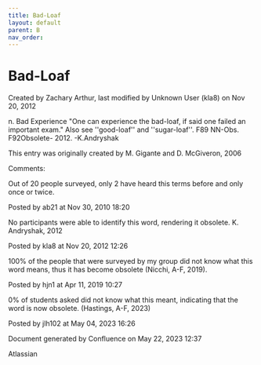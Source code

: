 ```yaml
---
title: Bad-Loaf
layout: default
parent: B
nav_order:
---
```


# Bad-Loaf

Created by  Zachary Arthur, last modified by  Unknown User (kla8) on Nov 20, 2012

n. Bad Experience &quot;One can experience the bad-loaf, if said one failed an important exam.&quot; Also see ''good-loaf'' and ''sugar-loaf''. F89 NN-Obs. F92Obsolete- 2012. -K.Andryshak

This entry was originally created by M. Gigante and D. McGiveron, 2006

Comments:

Out of 20 people surveyed, only 2 have heard this terms before and only once or twice.

Posted by ab21 at Nov 30, 2010 18:20

No participants were able to identify this word, rendering it obsolete. K. Andryshak, 2012

Posted by kla8 at Nov 20, 2012 12:26

100% of the people that were surveyed by my group did not know what this word means, thus it has become obsolete (Nicchi, A-F, 2019). 

Posted by hjn1 at Apr 11, 2019 10:27

0% of students asked did not know what this meant, indicating that the word is now obsolete. (Hastings, A-F, 2023)

Posted by jlh102 at May 04, 2023 16:26

Document generated by Confluence on May 22, 2023 12:37

Atlassian
